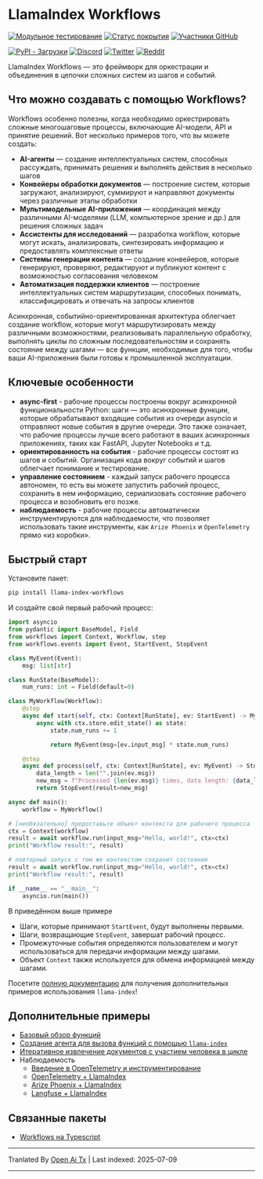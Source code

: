 # LlamaIndex Workflows

[![Модульное тестирование](https://github.com/run-llama/workflows/actions/workflows/test.yml/badge.svg)](https://github.com/run-llama/workflows/actions/workflows/test.yml)
[![Статус покрытия](https://coveralls.io/repos/github/run-llama/workflows/badge.svg?branch=main)](https://coveralls.io/github/run-llama/workflows?branch=main)
[![Участники GitHub](https://img.shields.io/github/contributors/run-llama/workflows)](https://github.com/run-llama/llama-index-workflows/graphs/contributors)


[![PyPI - Загрузки](https://img.shields.io/pypi/dm/llama-index-workflows)](https://pypi.org/project/llama-index-workflows/)
[![Discord](https://img.shields.io/discord/1059199217496772688)](https://discord.gg/dGcwcsnxhU)
[![Twitter](https://img.shields.io/twitter/follow/llama_index)](https://x.com/llama_index)
[![Reddit](https://img.shields.io/reddit/subreddit-subscribers/LlamaIndex?style=plastic&logo=reddit&label=r%2FLlamaIndex&labelColor=white)](https://www.reddit.com/r/LlamaIndex/)

LlamaIndex Workflows — это фреймворк для оркестрации и объединения в цепочки сложных систем из шагов и событий.

## Что можно создавать с помощью Workflows?

Workflows особенно полезны, когда необходимо оркестрировать сложные многошаговые процессы, включающие AI-модели, API и принятие решений. Вот несколько примеров того, что вы можете создать:

- **AI-агенты** — создание интеллектуальных систем, способных рассуждать, принимать решения и выполнять действия в несколько шагов
- **Конвейеры обработки документов** — построение систем, которые загружают, анализируют, суммируют и направляют документы через различные этапы обработки
- **Мультимодельные AI-приложения** — координация между различными AI-моделями (LLM, компьютерное зрение и др.) для решения сложных задач
- **Ассистенты для исследований** — разработка workflow, которые могут искать, анализировать, синтезировать информацию и предоставлять комплексные ответы
- **Системы генерации контента** — создание конвейеров, которые генерируют, проверяют, редактируют и публикуют контент с возможностью согласования человеком
- **Автоматизация поддержки клиентов** — построение интеллектуальных систем маршрутизации, способных понимать, классифицировать и отвечать на запросы клиентов

Асинхронная, событийно-ориентированная архитектура облегчает создание workflow, которые могут маршрутизировать между различными возможностями, реализовывать параллельную обработку, выполнять циклы по сложным последовательностям и сохранять состояние между шагами — все функции, необходимые для того, чтобы ваши AI-приложения были готовы к промышленной эксплуатации.
## Ключевые особенности

- **async-first** - рабочие процессы построены вокруг асинхронной функциональности Python: шаги — это асинхронные функции, которые обрабатывают входящие события из очереди asyncio и отправляют новые события в другие очереди. Это также означает, что рабочие процессы лучше всего работают в ваших асинхронных приложениях, таких как FastAPI, Jupyter Notebooks и т.д.
- **ориентированность на события** - рабочие процессы состоят из шагов и событий. Организация кода вокруг событий и шагов облегчает понимание и тестирование.
- **управление состоянием** - каждый запуск рабочего процесса автономен, то есть вы можете запустить рабочий процесс, сохранить в нем информацию, сериализовать состояние рабочего процесса и возобновить его позже.
- **наблюдаемость** - рабочие процессы автоматически инструментируются для наблюдаемости, что позволяет использовать такие инструменты, как `Arize Phoenix` и `OpenTelemetry` прямо «из коробки».

## Быстрый старт

Установите пакет:

```bash
pip install llama-index-workflows
```

И создайте свой первый рабочий процесс:

```python
import asyncio
from pydantic import BaseModel, Field
from workflows import Context, Workflow, step
from workflows.events import Event, StartEvent, StopEvent

class MyEvent(Event):
    msg: list[str]

class RunState(BaseModel):
    num_runs: int = Field(default=0)

class MyWorkflow(Workflow):
    @step
    async def start(self, ctx: Context[RunState], ev: StartEvent) -> MyEvent:
        async with ctx.store.edit_state() as state:
            state.num_runs += 1

            return MyEvent(msg=[ev.input_msg] * state.num_runs)

    @step
    async def process(self, ctx: Context[RunState], ev: MyEvent) -> StopEvent:
        data_length = len("".join(ev.msg))
        new_msg = f"Processed {len(ev.msg)} times, data length: {data_length}"
        return StopEvent(result=new_msg)

async def main():
    workflow = MyWorkflow()
```
```python
# [необязательно] предоставьте объект контекста для рабочего процесса
ctx = Context(workflow)
result = await workflow.run(input_msg="Hello, world!", ctx=ctx)
print("Workflow result:", result)

# повторный запуск с тем же контекстом сохранит состояние
result = await workflow.run(input_msg="Hello, world!", ctx=ctx)
print("Workflow result:", result)

if __name__ == "__main__":
    asyncio.run(main())
```

В приведённом выше примере
- Шаги, которые принимают `StartEvent`, будут выполнены первыми.
- Шаги, возвращающие `StopEvent`, завершат рабочий процесс.
- Промежуточные события определяются пользователем и могут использоваться для передачи информации между шагами.
- Объект `Context` также используется для обмена информацией между шагами.

Посетите [полную документацию](https://docs.llamaindex.ai/en/stable/understanding/workflows/) для получения дополнительных примеров использования `llama-index`!

## Дополнительные примеры

- [Базовый обзор функций](https://raw.githubusercontent.com/run-llama/workflows-py/main/./examples/feature_walkthrough.ipynb)
- [Создание агента для вызова функций с помощью `llama-index`](https://raw.githubusercontent.com/run-llama/workflows-py/main/./examples/agent.ipynb)
- [Итеративное извлечение документов с участием человека в цикле](https://raw.githubusercontent.com/run-llama/workflows-py/main/./examples/document_processing.ipynb)
- Наблюдаемость
  - [Введение в OpenTelemetry и инструментирование](https://raw.githubusercontent.com/run-llama/workflows-py/main/./examples/observability/workflows_observability_pt1.ipynb)
  - [OpenTelemetry + LlamaIndex](https://raw.githubusercontent.com/run-llama/workflows-py/main/./examples/observability/workflows_observability_pt2.ipynb)
  - [Arize Phoenix + LlamaIndex](https://raw.githubusercontent.com/run-llama/workflows-py/main/./examples/observability/workflows_observablitiy_arize_phoenix.ipynb)
  - [Langfuse + LlamaIndex](https://raw.githubusercontent.com/run-llama/workflows-py/main/./examples/observability/workflows_observablitiy_langfuse.ipynb)

## Связанные пакеты

- [Workflows на Typescript](https://github.com/run-llama/workflows-ts)


---

Tranlated By [Open Ai Tx](https://github.com/OpenAiTx/OpenAiTx) | Last indexed: 2025-07-09

---